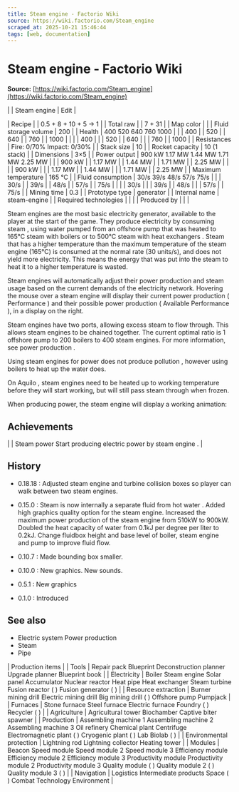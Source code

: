```yaml
---
title: Steam engine - Factorio Wiki
source: https://wiki.factorio.com/Steam_engine
scraped_at: 2025-10-21 15:46:44
tags: [web, documentation]
---
```


# Steam engine - Factorio Wiki

**Source:** [https://wiki.factorio.com/Steam_engine](https://wiki.factorio.com/Steam_engine)


|  | Steam engine | Edit |

| Recipe |
| 0.5 + 8 + 10 + 5 → 1 |
| Total raw |
| 7 + 31 |
| Map color |  |
| Fluid storage volume | 200 |
| Health | 400 520 640 760 1000 |  |  | 400 |  | 520 |  | 640 |  | 760 |  | 1000 |
|  |  | 400 |
|  | 520 |  | 640 |
|  | 760 |  | 1000 |
| Resistances | Fire: 0/70% Impact: 0/30% |
| Stack size | 10 |
| Rocket capacity | 10 (1 stack) |
| Dimensions | 3×5 |
| Power output | 900 kW 1.17 MW 1.44 MW 1.71 MW 2.25 MW |  |  | 900 kW |  | 1.17 MW |  | 1.44 MW |  | 1.71 MW |  | 2.25 MW |
|  |  | 900 kW |
|  | 1.17 MW |  | 1.44 MW |
|  | 1.71 MW |  | 2.25 MW |
| Maximum temperature | 165 °C |
| Fluid consumption | 30/s 39/s 48/s 57/s 75/s |  |  | 30/s |  | 39/s |  | 48/s |  | 57/s |  | 75/s |
|  |  | 30/s |
|  | 39/s |  | 48/s |
|  | 57/s |  | 75/s |
| Mining time | 0.3 |
| Prototype type | generator |
| Internal name | steam-engine |
| Required technologies |
|  |
| Produced by |
|  |

Steam engines are the most basic electricity generator, available to the player at the start of the game. They produce electricity by consuming steam , using water pumped from an offshore pump that was heated to 165°C steam with boilers or to 500°C steam with heat exchangers . Steam that has a higher temperature than the maximum temperature of the steam engine (165°C) is consumed at the normal rate (30 units/s), and does not yield more electricity. This means the energy that was put into the steam to heat it to a higher temperature is wasted.

Steam engines will automatically adjust their power production and steam usage based on the current demands of the electricity network. Hovering the mouse over a steam engine will display their current power production ( Performance ) and their possible power production ( Available Performance ), in a display on the right.

Steam engines have two ports, allowing excess steam to flow through. This allows steam engines to be chained together. The current optimal ratio is 1 offshore pump to 200 boilers to 400 steam engines. For more information, see power production .

Using steam engines for power does not produce pollution , however using boilers to heat up the water does.

On Aquilo , steam engines need to be heated up to working temperature before they will start working, but will still pass steam through when frozen.

When producing power, the steam engine will display a working animation:

## Achievements

|  | Steam power Start producing electric power by steam engine . |

## History

- 0.18.18 : Adjusted steam engine and turbine collision boxes so player can walk between two steam engines.

- 0.15.0 : Steam is now internally a separate fluid from hot water . Added high graphics quality option for the steam engine. Increased the maximum power production of the steam engine from 510kW to 900kW. Doubled the heat capacity of water from 0.1kJ per degree per liter to 0.2kJ. Change fluidbox height and base level of boiler, steam engine and pump to improve fluid flow.

- 0.10.7 : Made bounding box smaller.

- 0.10.0 : New graphics. New sounds.

- 0.5.1 : New graphics

- 0.1.0 : Introduced

## See also

- Electric system Power production
- Steam
- Pipe

| Production items |
| Tools | Repair pack Blueprint Deconstruction planner Upgrade planner Blueprint book |
| Electricity | Boiler Steam engine Solar panel Accumulator Nuclear reactor Heat pipe Heat exchanger Steam turbine Fusion reactor ( ) Fusion generator ( ) |
| Resource extraction | Burner mining drill Electric mining drill Big mining drill ( ) Offshore pump Pumpjack |
| Furnaces | Stone furnace Steel furnace Electric furnace Foundry ( ) Recycler ( ) |
| Agriculture | Agricultural tower Biochamber Captive biter spawner |
| Production | Assembling machine 1 Assembling machine 2 Assembling machine 3 Oil refinery Chemical plant Centrifuge Electromagnetic plant ( ) Cryogenic plant ( ) Lab Biolab ( ) |
| Environmental protection | Lightning rod Lightning collector Heating tower |
| Modules | Beacon Speed module Speed module 2 Speed module 3 Efficiency module Efficiency module 2 Efficiency module 3 Productivity module Productivity module 2 Productivity module 3 Quality module ( ) Quality module 2 ( ) Quality module 3 ( ) |
| Navigation | Logistics Intermediate products Space ( ) Combat Technology Environment |
